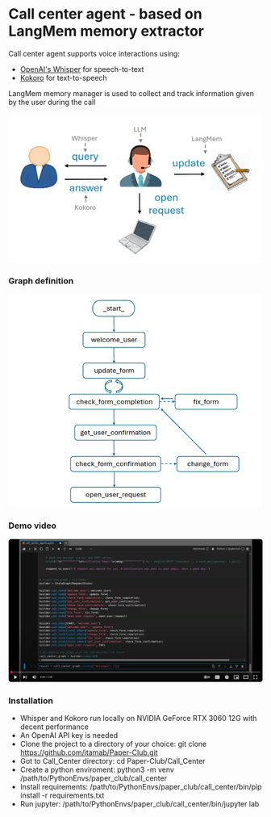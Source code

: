 # Call center agent - based on LangMem memory extractor

Call center agent supports voice interactions using:
- [OpenAI's Whisper](https://platform.openai.com/docs/guides/speech-to-text) for speech-to-text
- [Kokoro](https://huggingface.co/spaces/hexgrad/Kokoro-TTS) for text-to-speech

LangMem memory manager is used to collect and track information given by the user during the call

![call_center_agent_flow.png](call_center_agent_flow.png)

### Graph definition

![call_center_agent_graph.png](call_center_agent_graph.png)

### Demo video

[![call_center_demo](youtube_clip.png)](https://youtu.be/lAHxgmDdjVw?si=KoQsRJB9J4JjIaq2)

### Installation

- Whisper and Kokoro run locally on NVIDIA GeForce RTX 3060 12G with decent performance
- An OpenAI API key is needed
- Clone the project to a directory of your choice: git clone https://github.com/itamab/Paper-Club.git
- Got to Call_Center directory: cd Paper-Club/Call_Center
- Create a python enviroment: python3 -m venv /path/to/PythonEnvs/paper_club/call_center 
- Install requirements: /path/to/PythonEnvs/paper_club/call_center/bin/pip install -r requirements.txt
- Run jupyter: /path/to/PythonEnvs/paper_club/call_center/bin/jupyter lab

